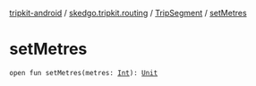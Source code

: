 [tripkit-android](../../index.md) / [skedgo.tripkit.routing](../index.md) / [TripSegment](index.md) / [setMetres](./set-metres.md)

# setMetres

`open fun setMetres(metres: `[`Int`](https://kotlinlang.org/api/latest/jvm/stdlib/kotlin/-int/index.html)`): `[`Unit`](https://kotlinlang.org/api/latest/jvm/stdlib/kotlin/-unit/index.html)